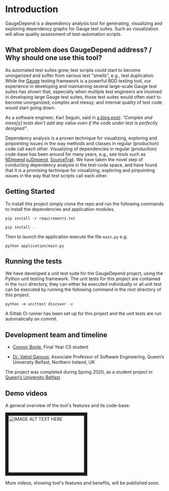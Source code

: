 # Introduction 

GaugeDepend is a dependency analysis tool for generating, visualizing and exploring dependency graphs for Gauge test suites. 
Such as visualization will allow quality assessment of test-automation scripts.

## What problem does GaugeDepend address? / Why should one use this tool?

As automated test suites grow, test scripts could start to become unorganized and suffer from various test "smells", e.g., test duplication. While the [Gauge](https://www.gauge.org) testing framework is a powerful BDD testing tool, our experience in developing and maintaining several large-scale Gauge test suites has shown that, especially when multiple test engineers are involved in developing large Gauge test suites, those test suites would often start to become unorganized, complex and messy; and internal quality of test code would start going down. 

As a software engineer, Karl Seguin, said in [a blog post](http://codebetter.com/karlseguin/2009/09/12/unit-testing-do-repeat-yourself/): *“Complex and mess[y] tests don’t add any value even if the code under test is perfectly designed”*.

Dependency analysis is a proven technique for visualizing, exploring and pinpointing issues in the way methods and classes in regular (production) code call each other. Visualizing of dependencies in regular (production) code-base has been around for many years, e.g., see tools such as [NDepend](https://www.ndepend.com) [pJDepend]( https://github.com/clarkware/jdepend), [SourceTrail](https://www.sourcetrail.com). We have taken the novel step of conducting dependency analysis in the test-code space, and have found that it is a promising technique for visualizing, exploring and pinpointing issues in the way that test scripts call each other.

## Getting Started 
To install this project simply clone the repo and run the following commands to install the dependencies and application modules.
```
pip install -r requirements.txt
```
```
pip install .
```

Then to launch the application execute the file `main.py` e.g. 
```
python application/main.py
```

## Running the tests
We have developed a unit test suite for the GaugeDepend project, using the Python unit testing framework. The unit tests for this project are contained in the `test` directory, they can either be executed individually or all unit test can be executed by running the following command in the root directory of this project. 
```
python -m unittest discover -v
```
A Gitlab CI runner has been set up for this project and the unit tests are run automatically on commit.

## Development team and timeline
* [Connor Boyle](https://www.linkedin.com/in/connor-boyle-7239a0150/), Final Year CS student

* [Dr. Vahid Garousi](https://www.vgarousi.com), Associate Professor of Software Engineering, Queen’s University Belfast, Northern Ireland, UK

The project was completed during Spring 2020, as a student project in [Queen’s University Belfast](https://www.qub.ac.uk).

## Demo videos
A general overview of the tool's features and its code-base:

<a href="http://www.youtube.com/watch?feature=player_embedded&v=KTqZ4sITg4Y" target="_blank"><img src="http://img.youtube.com/vi/KTqZ4sITg4Y/0.jpg" 
alt="IMAGE ALT TEXT HERE" width="240" height="180" border="10" /></a>

More videos, showing tool's features and benefits, will be published soon.
